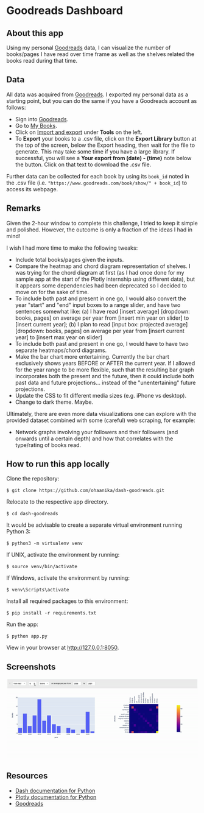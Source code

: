 # Goodreads Dashboard

## About this app

Using my personal [Goodreads](https://www.goodreads.com/) data, I can visualize the number of books/pages I have read over time frame as well as the shelves related the books read during that time.

## Data

All data was acquired from [Goodreads](https://www.goodreads.com/). I exported my personal data as a starting point, but you can do the same if you have a Goodreads account as follows:
* Sign into [Goodreads](https://www.goodreads.com/).
* Go to [My Books](https://www.goodreads.com/review/list).
* Click on [Import and export](https://www.goodreads.com/review/import) under **Tools** on the left.
* To **Export** your books to a .csv file, click on the **Export Library** button at the top of the screen, below the Export heading, then wait for the file to generate. This may take some time if you have a large library. If successful, you will see a **Your export from (date) - (time)** note below the button. Click on that text to download the .csv file.

Further data can be collected for each book by using its `book_id` noted in the .csv file (i.e. `"https://www.goodreads.com/book/show/" + book_id`) to access its webpage.

## Remarks

Given the 2-hour window to complete this challenge, I tried to keep it simple and polished. However, the outcome is only a fraction of the ideas I had in mind! 

I wish I had more time to make the following tweaks:
* Include total books/pages given the inputs.
* Compare the heatmap and chord diagram representation of shelves. I was trying for the chord diagram at first (as I had once done for my sample app at the start of the Plotly internship using different data), but it appears some dependencies had been deprecated so I decided to move on for the sake of time. 
* To include both past and present in one go, I would also convert the year "start" and "end" input boxes to a range slider, and have two sentences somewhat like: (a) I have read [insert average] [dropdown: books, pages] on average per year from [insert min year on slider] to [insert current year]; (b) I plan to read [input box: projected average] [dropdown: books, pages] on average per year from [insert current year] to [insert max year on slider] 
* To include both past and present in one go, I would have to have two separate heatmaps/chord diagrams.
* Make the bar chart more entertaining. Currently the bar chart exclusively shows years BEFORE or AFTER the current year. If I allowed for the year range to be more flexible, such that the resulting bar graph incorporates both the present and the future, then it could include both past data and future projections... instead of the "unentertaining" future projections.
* Update the CSS to fit different media sizes (e.g. iPhone vs desktop).
* Change to dark theme. Maybe. 

Ultimately, there are even more data visualizations one can explore with the provided dataset combined with some (careful) web scraping, for example:
* Network graphs involving your followers and their followers (and onwards until a certain depth) and how that correlates with the type/rating of books read.

## How to run this app locally

Clone the repository:

```
$ git clone https://github.com/ohaanika/dash-goodreads.git
```

Relocate to the respective app directory.

```
$ cd dash-goodreads
```

It would be advisable to create a separate virtual environment running Python 3:

```
$ python3 -m virtualenv venv
```

If UNIX, activate the environment by running:

```
$ source venv/bin/activate
```

If Windows, activate the environment by running:

```
$ venv\Scripts\activate
```

Install all required packages to this environment:

```
$ pip install -r requirements.txt
```

Run the app:

```
$ python app.py
```

View in your browser at http://127.0.0.1:8050.

## Screenshots

![demo/demo.gif](demo/demo.gif)

## Resources

* [Dash documentation for Python](https://dash.plotly.com/)
* [Plotly documentation for Python](https://plotly.com/python/)
* [Goodreads](https://www.goodreads.com/)